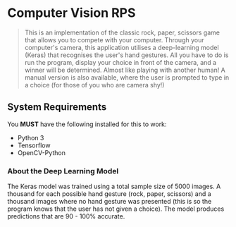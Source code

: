 # Computer Vision RPS

> This is an implementation of the classic rock, paper, scissors game that allows you to compete with your computer. Through your computer's camera, this application utilises a deep-learning model (Keras) that recognises the user's hand gestures. All you have to do is run the program, display your choice in front of the camera, and a winner will be determined. Almost like playing with another human! A manual version is also available, where the user is prompted to type in a choice (for those of you who are camera shy!)

## System Requirements

You **MUST** have the following installed for this to work:

- Python 3
- Tensorflow
- OpenCV-Python

### About the Deep Learning Model

The Keras model was trained using a total sample size of 5000 images. A thousand for each possible hand gesture (rock, paper, scissors) and a thousand images where no hand gesture was presented (this is so the program knows that the user has not given a choice). The model produces predictions that are 90 - 100% accurate. 

